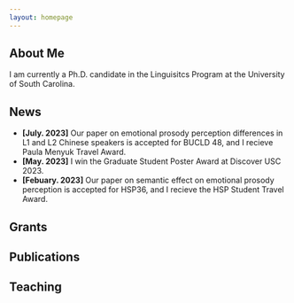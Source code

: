 ```yaml
---
layout: homepage
---
```


## About Me

I am currently a Ph.D. candidate in the Linguisitcs Program at the University of South Carolina.

## News

- **[July. 2023]** Our paper on emotional prosody perception differences in L1 and L2 Chinese speakers is accepted for BUCLD 48, and I recieve Paula Menyuk Travel Award.
- **[May. 2023]** I win the Graduate Student Poster Award at Discover USC 2023.
- **[Febuary. 2023]** Our paper on semantic effect on emotional prosody perception is accepted for HSP36, and I recieve the HSP Student Travel Award.

## Grants

## Publications

## Teaching 



